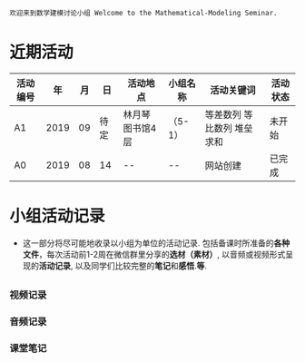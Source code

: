 ```markdown
欢迎来到数学建模讨论小组 Welcome to the Mathematical-Modeling Seminar.
```
# 近期活动
活动编号|年|月|日|活动地点|小组名称|活动关键词|活动状态
-|-|-|-|-|-|-|-
A1|2019|09|待定|林月琴图书馆4层|（5-1）|等差数列 等比数列 堆垒求和|未开始
A0|2019|08|14|--|--|网站创建|已完成

# 小组活动记录
- 这一部分将尽可能地收录以小组为单位的活动记录. 包括备课时所准备的**各种文件**，每次活动前1-2周在微信群里分享的**选材（素材）**, 以音频或视频形式呈现的**活动记录**, 以及同学们比较完整的**笔记**和**感悟**.**等**.
## 
### 视频记录
### 音频记录
### 课堂笔记
